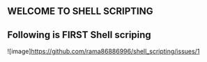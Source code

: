 ## WELCOME TO SHELL SCRIPTING

## Following is FIRST Shell scriping
![image]https://github.com/rama86886996/shell_scripting/issues/1

